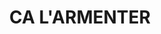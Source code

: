 ---
layout: test
title:  "CA L'ARMENTER"
coordinates:
  - group1:
    - [1.461679703463886, 42.35697489041835]
    - [1.461672738018172, 42.356865337772419]
    - [1.461469198639271, 42.356866495790847]
    - [1.461461897418211, 42.356919803938403]
    - [1.461451663235592, 42.356972425650703]
    - [1.461679703463886, 42.35697489041835]
---